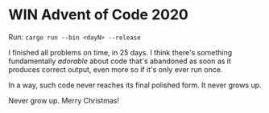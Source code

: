 # WIN Advent of Code 2020

Run: ```cargo run --bin <dayN> --release```

I finished all problems on time, in 25 days. I think there's something fundamentally *adorable* about code that's abandoned as soon as it produces correct output, even more so if it's only ever run once.

In a way, such code never reaches its final polished form. It never grows up.

Never grow up. Merry Christmas!